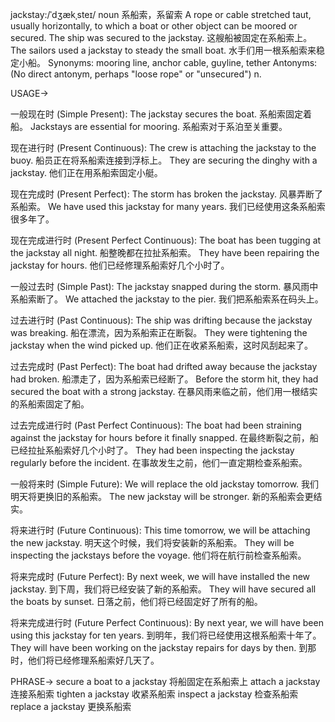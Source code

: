 jackstay:/ˈdʒækˌsteɪ/
noun
系船索，系留索
A rope or cable stretched taut, usually horizontally, to which a boat or other object can be moored or secured.
The ship was secured to the jackstay.  这艘船被固定在系船索上。
The sailors used a jackstay to steady the small boat. 水手们用一根系船索来稳定小船。
Synonyms: mooring line, anchor cable, guyline, tether
Antonyms:  (No direct antonym, perhaps "loose rope" or "unsecured")
n.


USAGE->

一般现在时 (Simple Present):
The jackstay secures the boat. 系船索固定着船。
Jackstays are essential for mooring. 系船索对于系泊至关重要。

现在进行时 (Present Continuous):
The crew is attaching the jackstay to the buoy. 船员正在将系船索连接到浮标上。
They are securing the dinghy with a jackstay. 他们正在用系船索固定小艇。

现在完成时 (Present Perfect):
The storm has broken the jackstay. 风暴弄断了系船索。
We have used this jackstay for many years. 我们已经使用这条系船索很多年了。

现在完成进行时 (Present Perfect Continuous):
The boat has been tugging at the jackstay all night. 船整晚都在拉扯系船索。
They have been repairing the jackstay for hours. 他们已经修理系船索好几个小时了。

一般过去时 (Simple Past):
The jackstay snapped during the storm.  暴风雨中系船索断了。
We attached the jackstay to the pier. 我们把系船索系在码头上。


过去进行时 (Past Continuous):
The ship was drifting because the jackstay was breaking. 船在漂流，因为系船索正在断裂。
They were tightening the jackstay when the wind picked up. 他们正在收紧系船索，这时风刮起来了。

过去完成时 (Past Perfect):
The boat had drifted away because the jackstay had broken. 船漂走了，因为系船索已经断了。
Before the storm hit, they had secured the boat with a strong jackstay. 在暴风雨来临之前，他们用一根结实的系船索固定了船。

过去完成进行时 (Past Perfect Continuous):
The boat had been straining against the jackstay for hours before it finally snapped. 在最终断裂之前，船已经拉扯系船索好几个小时了。
They had been inspecting the jackstay regularly before the incident. 在事故发生之前，他们一直定期检查系船索。

一般将来时 (Simple Future):
We will replace the old jackstay tomorrow. 我们明天将更换旧的系船索。
The new jackstay will be stronger. 新的系船索会更结实。

将来进行时 (Future Continuous):
This time tomorrow, we will be attaching the new jackstay. 明天这个时候，我们将安装新的系船索。
They will be inspecting the jackstays before the voyage. 他们将在航行前检查系船索。


将来完成时 (Future Perfect):
By next week, we will have installed the new jackstay. 到下周，我们将已经安装了新的系船索。
They will have secured all the boats by sunset.  日落之前，他们将已经固定好了所有的船。

将来完成进行时 (Future Perfect Continuous):
By next year, we will have been using this jackstay for ten years. 到明年，我们将已经使用这根系船索十年了。
They will have been working on the jackstay repairs for days by then. 到那时，他们将已经修理系船索好几天了。



PHRASE->
secure a boat to a jackstay  将船固定在系船索上
attach a jackstay  连接系船索
tighten a jackstay 收紧系船索
inspect a jackstay 检查系船索
replace a jackstay 更换系船索
